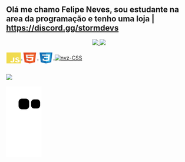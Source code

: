 ## Olá me chamo Felipe Neves, sou estudante na area da programação e tenho uma loja | https://discord.gg/stormdevs
<div align="center">
  <a href="https://github.com/nvz08">
  <img height="180em" src="https://github-readme-stats.vercel.app/api?username=nvz08&show_icons=true&theme=dark&include_all_commits=true&count_private=true"/>
  <img height="180em" src="https://github-readme-stats.vercel.app/api/top-langs/?username=nvz08&layout=compact&langs_count=7&theme=dark"/>
</div>
<div style="display: inline_block"><br>
  <img align="center" alt="nvz-Js" height="30" width="40" src="https://raw.githubusercontent.com/devicons/devicon/master/icons/javascript/javascript-plain.svg">
  <img align="center" alt="nvz-HTML" height="30" width="40" src="https://raw.githubusercontent.com/devicons/devicon/master/icons/html5/html5-original.svg">
  <img align="center" alt="nvz-CSS" height="30" width="40" src="https://raw.githubusercontent.com/devicons/devicon/master/icons/css3/css3-original.svg">
  <img align="center" alt="nvz-CSS" height="30" width="40" src="https://cdn.jsdelivr.net/gh/devicons/devicon/icons/lua/lua-original.svg">

</div>
  
  ##
 
<div> 
 <a href="https://discord.gg/stormdevs" target="_blank"><img src="https://img.shields.io/badge/Discord-7289DA?style=for-the-badge&logo=discord&logoColor=white" target="_blank"></a> 
 
  ![Snake animation](https://github.com/rafaballerini/rafaballerini/blob/output/github-contribution-grid-snake.svg)
 
</div>
